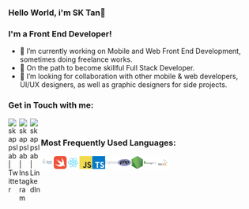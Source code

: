 ### Hello World, i'm SK Tan👋

### I'm a Front End Developer!
- 🔭 I’m currently working on Mobile and Web Front End Development, sometimes doing freelance works.
- 🌱 On the path to become skillful Full Stack Developer.
- 👯 I’m looking for collaboration with other mobile & web developers, UI/UX designers, as well as graphic designers for side projects.


### Get in Touch with me:

[<img align="left" alt="skappslab | Twitter" width="22px" src="https://cdn.jsdelivr.net/npm/simple-icons@v3/icons/twitter.svg" />][twitter]
[<img align="left" alt="skappslab | Instagram" width="22px" src="https://cdn.jsdelivr.net/npm/simple-icons@v3/icons/instagram.svg" />][instagram]
[<img align="left" alt="skappslab | LinkedIn" width="22px" src="https://cdn.jsdelivr.net/npm/simple-icons@v3/icons/linkedin.svg" />][linkedin]

<br />

### Most Frequently Used Languages:

<img align="left" alt="Java" width="26px" src="https://raw.githubusercontent.com/github/explore/80688e429a7d4ef2fca1e82350fe8e3517d3494d/topics/java/java.png" />
<img align="left" alt="Swift" width="26px" src="https://raw.githubusercontent.com/github/explore/80688e429a7d4ef2fca1e82350fe8e3517d3494d/topics/swift/swift.png" />
<img align="left" alt="React" width="26px" src="https://raw.githubusercontent.com/github/explore/80688e429a7d4ef2fca1e82350fe8e3517d3494d/topics/react/react.png" />
<img align="left" alt="JavaScript" width="26px" src="https://raw.githubusercontent.com/github/explore/80688e429a7d4ef2fca1e82350fe8e3517d3494d/topics/javascript/javascript.png" />
<img align="left" alt="TypeScript" width="26px" src="https://raw.githubusercontent.com/github/explore/80688e429a7d4ef2fca1e82350fe8e3517d3494d/topics/typescript/typescript.png" />
<img align="left" alt="Express" width="26px" src="https://raw.githubusercontent.com/github/explore/80688e429a7d4ef2fca1e82350fe8e3517d3494d/topics/express/express.png" />
<img align="left" alt="PHP" width="26px" src="https://raw.githubusercontent.com/github/explore/80688e429a7d4ef2fca1e82350fe8e3517d3494d/topics/php/php.png" />
<img align="left" alt="Node.js" width="26px" src="https://raw.githubusercontent.com/github/explore/80688e429a7d4ef2fca1e82350fe8e3517d3494d/topics/nodejs/nodejs.png" />
<img align="left" alt="MongoDB" width="26px" src="https://raw.githubusercontent.com/github/explore/80688e429a7d4ef2fca1e82350fe8e3517d3494d/topics/mongodb/mongodb.png" />
<img align="left" alt="MySQL" width="26px" src="https://raw.githubusercontent.com/github/explore/80688e429a7d4ef2fca1e82350fe8e3517d3494d/topics/mysql/mysql.png" />

<br />

[twitter]: https://twitter.com/im_sktan
[instagram]: https://www.instagram.com/im_sktan
[linkedin]: https://www.linkedin.com/in/sktan810

